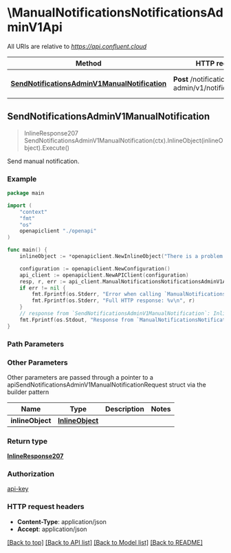 # \ManualNotificationsNotificationsAdminV1Api

All URIs are relative to *https://api.confluent.cloud*

Method | HTTP request | Description
------------- | ------------- | -------------
[**SendNotificationsAdminV1ManualNotification**](ManualNotificationsNotificationsAdminV1Api.md#SendNotificationsAdminV1ManualNotification) | **Post** /notifications-admin/v1/notifications/send | Send manual notification.



## SendNotificationsAdminV1ManualNotification

> InlineResponse207 SendNotificationsAdminV1ManualNotification(ctx).InlineObject(inlineObject).Execute()

Send manual notification.



### Example

```go
package main

import (
    "context"
    "fmt"
    "os"
    openapiclient "./openapi"
)

func main() {
    inlineObject := *openapiclient.NewInlineObject("There is a problem with Kafka cluster lkc-23ds8.", []int32{int32(123)}, false) // InlineObject |  (optional)

    configuration := openapiclient.NewConfiguration()
    api_client := openapiclient.NewAPIClient(configuration)
    resp, r, err := api_client.ManualNotificationsNotificationsAdminV1Api.SendNotificationsAdminV1ManualNotification(context.Background()).InlineObject(inlineObject).Execute()
    if err != nil {
        fmt.Fprintf(os.Stderr, "Error when calling `ManualNotificationsNotificationsAdminV1Api.SendNotificationsAdminV1ManualNotification``: %v\n", err)
        fmt.Fprintf(os.Stderr, "Full HTTP response: %v\n", r)
    }
    // response from `SendNotificationsAdminV1ManualNotification`: InlineResponse207
    fmt.Fprintf(os.Stdout, "Response from `ManualNotificationsNotificationsAdminV1Api.SendNotificationsAdminV1ManualNotification`: %v\n", resp)
}
```

### Path Parameters



### Other Parameters

Other parameters are passed through a pointer to a apiSendNotificationsAdminV1ManualNotificationRequest struct via the builder pattern


Name | Type | Description  | Notes
------------- | ------------- | ------------- | -------------
 **inlineObject** | [**InlineObject**](InlineObject.md) |  | 

### Return type

[**InlineResponse207**](InlineResponse207.md)

### Authorization

[api-key](../README.md#api-key)

### HTTP request headers

- **Content-Type**: application/json
- **Accept**: application/json

[[Back to top]](#) [[Back to API list]](../README.md#documentation-for-api-endpoints)
[[Back to Model list]](../README.md#documentation-for-models)
[[Back to README]](../README.md)

